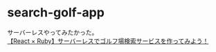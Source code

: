 # search-golf-app

サーバーレスやってみたかった。  
[【React × Ruby】サーバーレスでゴルフ場検索サービスを作ってみよう！](https://www.techpit.jp/courses/15)
